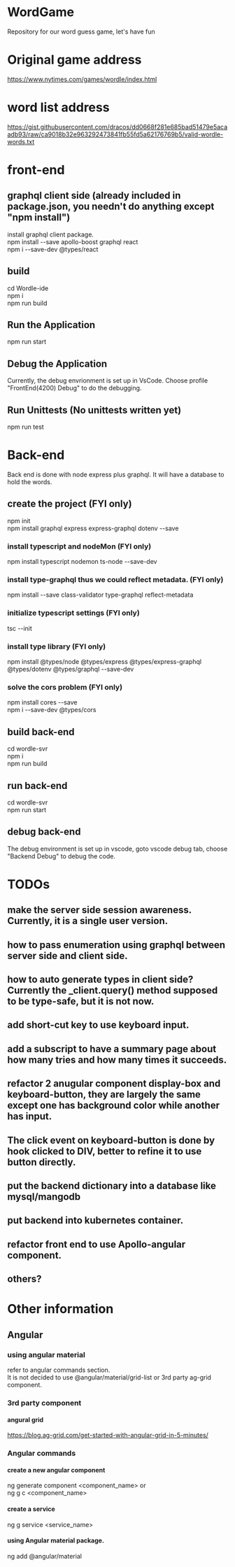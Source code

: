 # WordGame
Repository for our word guess game, let's have fun

# Original game address
https://www.nytimes.com/games/wordle/index.html

# word list address
https://gist.githubusercontent.com/dracos/dd0668f281e685bad51479e5acaadb93/raw/ca9018b32e963292473841fb55fd5a62176769b5/valid-wordle-words.txt

# front-end
## graphql client side (already included in package.json, you needn't do anything except "npm install")
install graphql client package.  
npm install --save apollo-boost graphql react  
npm i --save-dev @types/react  


## build
cd Wordle-ide  
npm i  
npm run build  

## Run the Application
npm run start  

## Debug the Application
Currently, the debug envrionment is set up in VsCode.  Choose profile "FrontEnd(4200) Debug" to do the debugging.

## Run Unittests (No unittests written yet)
npm run test

# Back-end
Back end is done with node express plus graphql.   It will have a database to hold the words.
## create the project (FYI only)
npm init  
npm install graphql express express-graphql dotenv --save   
### install typescript and nodeMon (FYI only)
npm install typescript nodemon ts-node --save-dev  
### install type-graphql thus we could reflect metadata. (FYI only)
npm install --save class-validator type-graphql reflect-metadata  

### initialize typescript settings (FYI only)
tsc --init  
### install type library (FYI only)
npm install @types/node @types/express @types/express-graphql @types/dotenv @types/graphql --save-dev  

### solve the cors problem (FYI only)
npm install cores --save  
npm i --save-dev @types/cors  

## build back-end
cd wordle-svr  
npm i  
npm run build  

## run back-end
cd wordle-svr  
npm run start  
## debug back-end
The debug environment is set up in vscode, goto vscode debug tab, choose "Backend Debug" to debug the code.

# TODOs
## make the server side session awareness.  Currently, it is a single user version.
## how to pass enumeration using graphql between server side and client side.
## how to auto generate types in client side?  Currently the _client.query() method supposed to be type-safe, but it is not now.
## add short-cut key to use keyboard input.
## add a subscript to have a summary page about how many tries and how many times it succeeds.
## refactor 2 anugular component display-box and keyboard-button, they are largely the same except one has background color while another has input.
## The click event on keyboard-button is done by hook clicked to DIV, better to refine it to use button directly.
## put the backend dictionary into a database like mysql/mangodb
## put backend into kubernetes container.
## refactor front end to use Apollo-angular component.
## others?
# Other information
## Angular
### using angular material
refer to angular commands section.  
It is not decided to use @angular/material/grid-list or 3rd party ag-grid component.  
### 3rd party component
#### angural grid
https://blog.ag-grid.com/get-started-with-angular-grid-in-5-minutes/  
### Angular commands
#### create a new angular component
ng generate component <component_name> or  
ng g c <component_name>  
#### create a service 
ng g service <service_name>  

#### using Angular material package.
ng add @angular/material  
